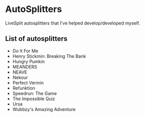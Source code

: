 # AutoSplitters
LiveSplit autosplitters that I've helped develop/developed myself.

## List of autosplitters
 - Do It For Me
 - Henry Stickmin: Breaking The Bank
 - Hungry Pumkin
 - MEANDERS
 - NEAVE
 - Nekour
 - Perfect Vermin
 - Refunktion
 - Speedrun: The Game
 - The Impossible Quiz
 - Ursa
 - Wubbzy's Amazing Adventure
